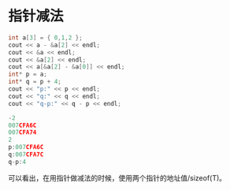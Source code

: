 # 指针减法

~~~c++
int a[3] = { 0,1,2 };
cout << a - &a[2] << endl;
cout << &a << endl;
cout << &a[2] << endl;
cout << a[&a[2] - &a[0]] << endl;
int* p = a;
int* q = p + 4;
cout << "p:" << p << endl;
cout << "q:" << q << endl;
cout << "q-p:" << q - p << endl;
~~~

~~~c++
-2
007CFA6C
007CFA74
2
p:007CFA6C
q:007CFA7C
q-p:4
~~~

可以看出，在用指针做减法的时候，使用两个指针的地址值/sizeof(T)。